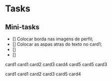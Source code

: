 # Tasks

## Mini-tasks

- [] Colocar borda nas imagens de perfil;
- [] Colocar as aspas atras do texto no card1;
- []
- []


card1 card1 card2 card3
card4 card5 card5 card3

card1 card1 card2
card3 card5 card4

